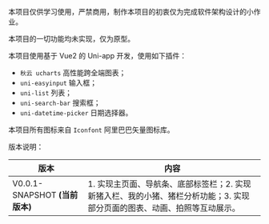 本项目仅供学习使用，严禁商用，制作本项目的初衷仅为完成软件架构设计的小作业。

本项目的一切功能均未实现，仅为原型。

本项目使用基于 Vue2 的 Uni-app 开发，使用如下插件：

- `秋云 ucharts` 高性能跨全端图表；
- `uni-easyinput` 输入框；
- `uni-list` 列表；
- `uni-search-bar` 搜索框；
- `uni-datetime-picker` 日期选择器。

本项目所有图标来自 `Iconfont` 阿里巴巴矢量图标库。

版本说明：

| 版本                           | 内容                                                         |
| ------------------------------ | ------------------------------------------------------------ |
| V0.0.1-SNAPSHOT **(当前版本)** | 1. 实现主页面、导航条、底部标签栏；2. 实现新猪入栏、我的小猪、猪栏分析功能；3. 实现部分页面的图表、动画、拍照等互动展示。 |

